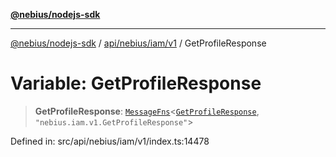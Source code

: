 [**@nebius/nodejs-sdk**](../../../../../README.md)

***

[@nebius/nodejs-sdk](../../../../../README.md) / [api/nebius/iam/v1](../README.md) / GetProfileResponse

# Variable: GetProfileResponse

> **GetProfileResponse**: [`MessageFns`](../../../../../runtime/protos/core/interfaces/MessageFns.md)\<[`GetProfileResponse`](../interfaces/GetProfileResponse.md), `"nebius.iam.v1.GetProfileResponse"`\>

Defined in: src/api/nebius/iam/v1/index.ts:14478

